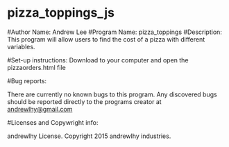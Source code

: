 # pizza_toppings_js

#Author Name: Andrew Lee
#Program Name: pizza_toppings
#Description: This program will allow users to find the cost of a pizza with different variables.

#Set-up instructions:
Download to your computer and open the pizzaorders.html file

#Bug reports: <p>There are currently no known bugs to this program.  Any discovered bugs should be reported
directly to the programs creator at andrewlhy@gmail.com</p>
#Licenses and Copywright info: <p>andrewlhy License.  Copyright 2015 andrewlhy industries.</p>
